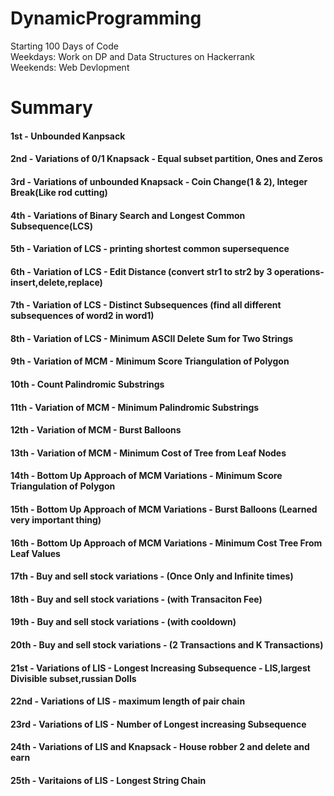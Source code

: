 # DynamicProgramming

Starting 100 Days of Code      
Weekdays: Work on DP and Data Structures on Hackerrank       
Weekends: Web Devlopment     

# Summary
#### 1st - Unbounded Kanpsack
#### 2nd - Variations of 0/1 Knapsack - Equal subset partition, Ones and Zeros   
#### 3rd - Variations of unbounded Knapsack - Coin Change(1 & 2), Integer Break(Like rod cutting)
#### 4th - Variations of Binary Search and Longest Common Subsequence(LCS)
#### 5th - Variation of LCS - printing shortest common supersequence
#### 6th - Variation of LCS - Edit Distance (convert str1 to str2 by 3 operations-insert,delete,replace)
#### 7th - Variation of LCS - Distinct Subsequences (find all different subsequences of word2 in word1)
#### 8th - Variation of LCS - Minimum ASCII Delete Sum for Two Strings
#### 9th - Variation of MCM - Minimum Score Triangulation of Polygon
#### 10th - Count Palindromic Substrings
#### 11th - Variation of MCM - Minimum Palindromic Substrings
#### 12th - Variation of MCM - Burst Balloons
#### 13th - Variation of MCM - Minimum Cost of Tree from Leaf Nodes
#### 14th - Bottom Up Approach of MCM Variations - Minimum Score Triangulation of Polygon
#### 15th - Bottom Up Approach of MCM Variations - Burst Balloons (Learned very important thing)
#### 16th - Bottom Up Approach of MCM Variations - Minimum Cost Tree From Leaf Values
#### 17th - Buy and sell stock variations - (Once Only and Infinite times)
#### 18th - Buy and sell stock variations - (with Transaciton Fee)
#### 19th - Buy and sell stock variations - (with cooldown)	
#### 20th - Buy and sell stock variations - (2 Transactions and K Transactions)
#### 21st - Variations of LIS - Longest Increasing Subsequence - LIS,largest Divisible subset,russian Dolls
#### 22nd - Variations of LIS - maximum length of pair chain
#### 23rd - Variations of LIS - Number of Longest increasing Subsequence
#### 24th - Variations of LIS and Knapsack - House robber 2 and delete and earn
#### 25th - Varitaions of LIS - Longest String Chain